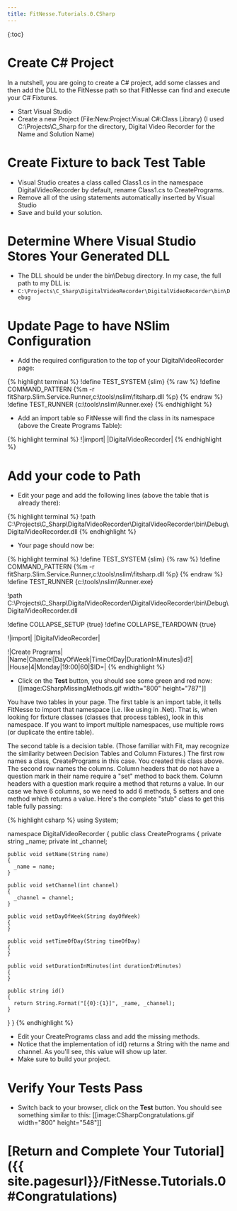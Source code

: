 ```yaml
---
title: FitNesse.Tutorials.0.CSharp
---
```

{:toc}
# Create C# Project
In a nutshell, you are going to create a C# project, add some classes and then add the DLL to the FitNesse path so that FitNesse can find and execute your C# Fixtures.

* Start Visual Studio
* Create a new Project (File:New:Project:Visual C#:Class Library) (I used C:\Projects\C_Sharp for the directory, Digital Video Recorder for the Name and Solution Name)

# Create Fixture to back Test Table
* Visual Studio creates a class called Class1.cs in the namespace DigitalVideoRecorder by default, rename Class1.cs to CreatePrograms.
* Remove all of the using statements automatically inserted by Visual Studio
* Save and build your solution.

# Determine Where Visual Studio Stores Your Generated DLL
* The DLL should be under the bin\Debug directory. In my case, the full path to my DLL is:
* ```C:\Projects\C_Sharp\DigitalVideoRecorder\DigitalVideoRecorder\bin\Debug```

# Update Page to have NSlim Configuration
* Add the required configuration to the top of your DigitalVideoRecorder page:

{% highlight terminal %}
!define TEST_SYSTEM {slim}
{% raw %}
!define COMMAND_PATTERN {%m -r fitSharp.Slim.Service.Runner,c:\tools\nslim\fitsharp.dll %p}
{% endraw %}
!define TEST_RUNNER {c:\tools\nslim\Runner.exe}
{% endhighlight %}

* Add an import table so FitNesse will find the class in its namespace (above the Create Programs Table):

{% highlight terminal %}
!|import|
|DigitalVideoRecorder|
{% endhighlight %}

# Add your code to Path
* Edit your page and add the following lines (above the table that is already there):

{% highlight terminal %}
!path C:\Projects\C_Sharp\DigitalVideoRecorder\DigitalVideoRecorder\bin\Debug\DigitalVideoRecorder.dll
{% endhighlight %}

* Your page should now be:

{% highlight terminal %}
!define TEST_SYSTEM {slim}
{% raw %}
!define COMMAND_PATTERN {%m -r fitSharp.Slim.Service.Runner,c:\tools\nslim\fitsharp.dll %p}
{% endraw %}
!define TEST_RUNNER {c:\tools\nslim\Runner.exe}

!path C:\Projects\C_Sharp\DigitalVideoRecorder\DigitalVideoRecorder\bin\Debug\DigitalVideoRecorder.dll

!define COLLAPSE_SETUP {true}
!define COLLAPSE_TEARDOWN {true}

!|import|
|DigitalVideoRecorder|
 
!|Create Programs|
|Name|Channel|DayOfWeek|TimeOfDay|DurationInMinutes|id?|
|House|4|Monday|19:00|60|$ID=|
{% endhighlight %}

* Click on the **Test** button, you should see some green and red now:
[[image:CSharpMissingMethods.gif width="800" height="787"]]

You have two tables in your page. The first table is an import table, it tells FitNesse to import that namespace (i.e. like using in .Net). That is, when looking for fixture classes (classes that process tables), look in this namespace. If you want to import multiple namespaces, use multiple rows (or duplicate the entire table).

The second table is a decision table. (Those familiar with Fit, may recognize the similarity between Decision Tables and Column Fixtures.) The first row names a class, CreatePrograms in this case. You created this class above. The second row names the columns. Column headers that do not have a question mark in their name require a "set" method to back them. Column headers with a question mark require a method that returns a value. In our case we have 6 columns, so we need to add 6 methods, 5 setters and one method which returns a value. Here's the complete "stub" class to get this table fully passing:

{% highlight csharp %}
using System;

namespace DigitalVideoRecorder
{
  public class CreatePrograms
  {
    private string _name;
    private int _channel;

    public void setName(String name)
    {
      _name = name;
    }

    public void setChannel(int channel)
    {
      _channel = channel;
    }

    public void setDayOfWeek(String dayOfWeek)
    {
    }

    public void setTimeOfDay(String timeOfDay)
    {
    }

    public void setDurationInMinutes(int durationInMinutes)
    {
    }

    public string id()
    {
      return String.Format("[{0}:{1}]", _name, _channel);
    }
  }
}
{% endhighlight %}

* Edit your CreatePrograms class and add the missing methods.
* Notice that the implementation of id() returns a String with the name and channel. As you'll see, this value will show up later.
* Make sure to build your project.

# Verify Your Tests Pass
* Switch back to your browser, click on the **Test** button. You should see something similar to this:
[[image:CSharpCongratulations.gif width="800" height="548"]]

# [Return and Complete Your Tutorial]({{ site.pagesurl}}/FitNesse.Tutorials.0#Congratulations)
 
